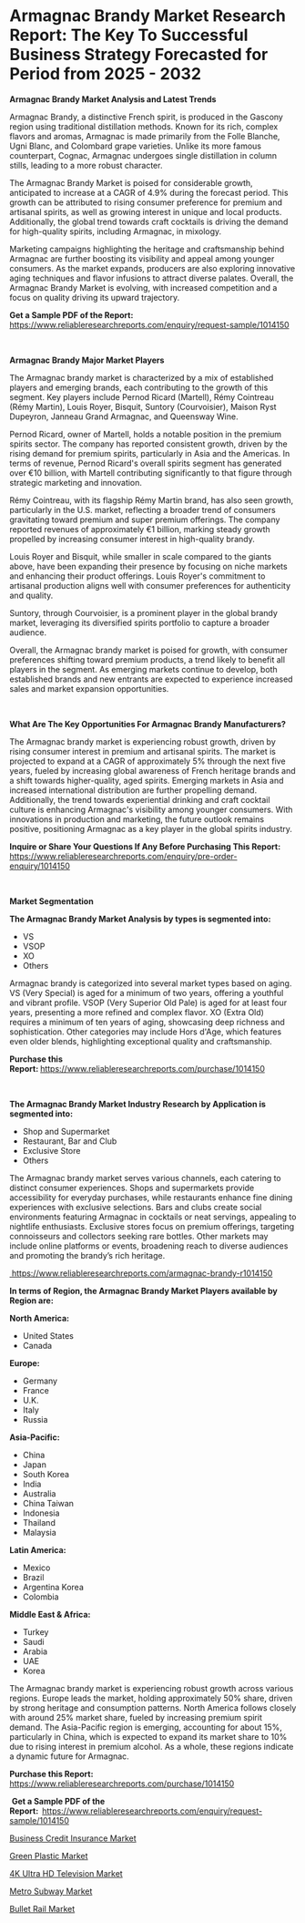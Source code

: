 <p><h1>Armagnac Brandy Market Research Report: The Key To Successful Business Strategy Forecasted for Period from 2025 - 2032</h1></p><p><strong>Armagnac Brandy Market Analysis and Latest Trends</strong></p>
<p><p>Armagnac Brandy, a distinctive French spirit, is produced in the Gascony region using traditional distillation methods. Known for its rich, complex flavors and aromas, Armagnac is made primarily from the Folle Blanche, Ugni Blanc, and Colombard grape varieties. Unlike its more famous counterpart, Cognac, Armagnac undergoes single distillation in column stills, leading to a more robust character.</p><p>The Armagnac Brandy Market is poised for considerable growth, anticipated to increase at a CAGR of 4.9% during the forecast period. This growth can be attributed to rising consumer preference for premium and artisanal spirits, as well as growing interest in unique and local products. Additionally, the global trend towards craft cocktails is driving the demand for high-quality spirits, including Armagnac, in mixology.</p><p>Marketing campaigns highlighting the heritage and craftsmanship behind Armagnac are further boosting its visibility and appeal among younger consumers. As the market expands, producers are also exploring innovative aging techniques and flavor infusions to attract diverse palates. Overall, the Armagnac Brandy Market is evolving, with increased competition and a focus on quality driving its upward trajectory.</p></p>
<p><strong>Get a Sample PDF of the Report:&nbsp;</strong> <a href="https://www.reliableresearchreports.com/enquiry/request-sample/1014150?utm_campaign=16&utm_medium=2&utm_source=Github&utm_content=ia&utm_term=06032025&utm_id=armagnac-brandy">https://www.reliableresearchreports.com/enquiry/request-sample/1014150</a></p>
<p>&nbsp;</p>
<p><strong>Armagnac Brandy Major Market Players</strong></p>
<p><p>The Armagnac brandy market is characterized by a mix of established players and emerging brands, each contributing to the growth of this segment. Key players include Pernod Ricard (Martell), Rémy Cointreau (Rémy Martin), Louis Royer, Bisquit, Suntory (Courvoisier), Maison Ryst Dupeyron, Janneau Grand Armagnac, and Queensway Wine.</p><p>Pernod Ricard, owner of Martell, holds a notable position in the premium spirits sector. The company has reported consistent growth, driven by the rising demand for premium spirits, particularly in Asia and the Americas. In terms of revenue, Pernod Ricard's overall spirits segment has generated over €10 billion, with Martell contributing significantly to that figure through strategic marketing and innovation.</p><p>Rémy Cointreau, with its flagship Rémy Martin brand, has also seen growth, particularly in the U.S. market, reflecting a broader trend of consumers gravitating toward premium and super premium offerings. The company reported revenues of approximately €1 billion, marking steady growth propelled by increasing consumer interest in high-quality brandy.</p><p>Louis Royer and Bisquit, while smaller in scale compared to the giants above, have been expanding their presence by focusing on niche markets and enhancing their product offerings. Louis Royer's commitment to artisanal production aligns well with consumer preferences for authenticity and quality.</p><p>Suntory, through Courvoisier, is a prominent player in the global brandy market, leveraging its diversified spirits portfolio to capture a broader audience.</p><p>Overall, the Armagnac brandy market is poised for growth, with consumer preferences shifting toward premium products, a trend likely to benefit all players in the segment. As emerging markets continue to develop, both established brands and new entrants are expected to experience increased sales and market expansion opportunities.</p></p>
<p>&nbsp;</p>
<p><strong>What Are The Key Opportunities For Armagnac Brandy Manufacturers?</strong></p>
<p><p>The Armagnac brandy market is experiencing robust growth, driven by rising consumer interest in premium and artisanal spirits. The market is projected to expand at a CAGR of approximately 5% through the next five years, fueled by increasing global awareness of French heritage brands and a shift towards higher-quality, aged spirits. Emerging markets in Asia and increased international distribution are further propelling demand. Additionally, the trend towards experiential drinking and craft cocktail culture is enhancing Armagnac's visibility among younger consumers. With innovations in production and marketing, the future outlook remains positive, positioning Armagnac as a key player in the global spirits industry.</p></p>
<p><strong>Inquire or Share Your Questions If Any Before Purchasing This Report:</strong> <a href="https://www.reliableresearchreports.com/enquiry/pre-order-enquiry/1014150?utm_campaign=16&utm_medium=2&utm_source=Github&utm_content=ia&utm_term=06032025&utm_id=armagnac-brandy">https://www.reliableresearchreports.com/enquiry/pre-order-enquiry/1014150</a></p>
<p>&nbsp;</p>
<p><strong>Market Segmentation</strong></p>
<p><strong>The Armagnac Brandy Market Analysis by types is segmented into:</strong></p>
<p><ul><li>VS</li><li>VSOP</li><li>XO</li><li>Others</li></ul></p>
<p><p>Armagnac brandy is categorized into several market types based on aging. VS (Very Special) is aged for a minimum of two years, offering a youthful and vibrant profile. VSOP (Very Superior Old Pale) is aged for at least four years, presenting a more refined and complex flavor. XO (Extra Old) requires a minimum of ten years of aging, showcasing deep richness and sophistication. Other categories may include Hors d'Age, which features even older blends, highlighting exceptional quality and craftsmanship.</p></p>
<p><strong>Purchase this Report:&nbsp;</strong><a href="https://www.reliableresearchreports.com/purchase/1014150?utm_campaign=16&utm_medium=2&utm_source=Github&utm_content=ia&utm_term=06032025&utm_id=armagnac-brandy">https://www.reliableresearchreports.com/purchase/1014150</a></p>
<p>&nbsp;</p>
<p><strong>The Armagnac Brandy Market Industry Research by Application is segmented into:</strong></p>
<p><ul><li>Shop and Supermarket</li><li>Restaurant, Bar and Club</li><li>Exclusive Store</li><li>Others</li></ul></p>
<p><p>The Armagnac brandy market serves various channels, each catering to distinct consumer experiences. Shops and supermarkets provide accessibility for everyday purchases, while restaurants enhance fine dining experiences with exclusive selections. Bars and clubs create social environments featuring Armagnac in cocktails or neat servings, appealing to nightlife enthusiasts. Exclusive stores focus on premium offerings, targeting connoisseurs and collectors seeking rare bottles. Other markets may include online platforms or events, broadening reach to diverse audiences and promoting the brandy’s rich heritage.</p></p>
<p><a href="https://www.reliableresearchreports.com/armagnac-brandy-r1014150?utm_campaign=16&utm_medium=2&utm_source=Github&utm_content=ia&utm_term=06032025&utm_id=armagnac-brandy">&nbsp;https://www.reliableresearchreports.com/armagnac-brandy-r1014150</a></p>
<p><strong>In terms of Region, the Armagnac Brandy Market Players available by Region are:</strong></p>
<p>
    <p> <strong> North America: </strong>
        <ul>
            <li>United States</li>
            <li>Canada</li>
        </ul>
        </p> 
    <p> <strong> Europe: </strong>
        <ul>
            <li>Germany</li>
            <li>France</li>
            <li>U.K.</li>
            <li>Italy</li>
            <li>Russia</li>
        </ul>
        </p> 
    <p> <strong> Asia-Pacific: </strong>
        <ul>
            <li>China</li>
            <li>Japan</li>
            <li>South Korea</li>
            <li>India</li>
            <li>Australia</li>
            <li>China Taiwan</li>
            <li>Indonesia</li>
            <li>Thailand</li>
            <li>Malaysia</li>
        </ul>
        </p> 
    <p> <strong> Latin America: </strong>
        <ul>
            <li>Mexico</li>
            <li>Brazil</li>
            <li>Argentina Korea</li>
            <li>Colombia</li>
        </ul>
        </p> 
    <p> <strong> Middle East & Africa: </strong>
        <ul>
            <li>Turkey</li>
            <li>Saudi</li>
            <li>Arabia</li>
            <li>UAE</li>
            <li>Korea</li>
        </ul>
    </p>
    </p>
<p><p>The Armagnac brandy market is experiencing robust growth across various regions. Europe leads the market, holding approximately 50% share, driven by strong heritage and consumption patterns. North America follows closely with around 25% market share, fueled by increasing premium spirit demand. The Asia-Pacific region is emerging, accounting for about 15%, particularly in China, which is expected to expand its market share to 10% due to rising interest in premium alcohol. As a whole, these regions indicate a dynamic future for Armagnac.</p></p>
<p><strong>Purchase this Report: </strong><a href="https://www.reliableresearchreports.com/purchase/1014150?utm_campaign=16&utm_medium=2&utm_source=Github&utm_content=ia&utm_term=06032025&utm_id=armagnac-brandy">https://www.reliableresearchreports.com/purchase/1014150</a></p>
<p>&nbsp;<strong>Get a Sample PDF of the Report:&nbsp;&nbsp;</strong><a href="https://www.reliableresearchreports.com/enquiry/request-sample/1014150?utm_campaign=16&utm_medium=2&utm_source=Github&utm_content=ia&utm_term=06032025&utm_id=armagnac-brandy">https://www.reliableresearchreports.com/enquiry/request-sample/1014150</a></p>
<p><strong></strong></p>
<p><p><a href="https://github.com/osamhcombre/Market-Research-Report-List-1/blob/main/business-credit-insurance-market.md?utm_campaign=16&utm_medium=2&utm_source=Github&utm_content=ia&utm_term=06032025&utm_id=armagnac-brandy">Business Credit Insurance Market</a></p><p><a href="https://github.com/jenevycachat/Market-Research-Report-List-1/blob/main/green-plastic-market.md?utm_campaign=16&utm_medium=2&utm_source=Github&utm_content=ia&utm_term=06032025&utm_id=armagnac-brandy">Green Plastic Market</a></p><p><a href="https://github.com/guleealhani/Market-Research-Report-List-1/blob/main/4k-ultra-hd-television-market.md?utm_campaign=16&utm_medium=2&utm_source=Github&utm_content=ia&utm_term=06032025&utm_id=armagnac-brandy">4K Ultra HD Television Market</a></p><p><a href="https://github.com/mehakmiamid1/Market-Research-Report-List-1/blob/main/metro-subway-market.md?utm_campaign=16&utm_medium=2&utm_source=Github&utm_content=ia&utm_term=06032025&utm_id=armagnac-brandy">Metro Subway Market</a></p><p><a href="https://github.com/cobinaydin13/Market-Research-Report-List-1/blob/main/bullet-rail-market.md?utm_campaign=16&utm_medium=2&utm_source=Github&utm_content=ia&utm_term=06032025&utm_id=armagnac-brandy">Bullet Rail Market</a></p></p>